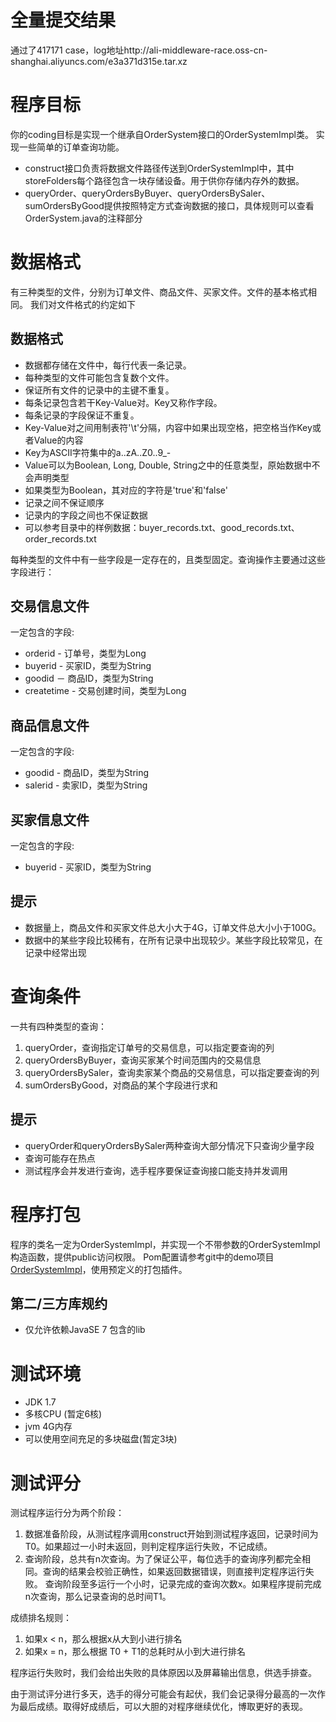 # 全量提交结果

通过了417171 case，log地址http://ali-middleware-race.oss-cn-shanghai.aliyuncs.com/e3a371d315e.tar.xz

# 程序目标

你的coding目标是实现一个继承自OrderSystem接口的OrderSystemImpl类。
实现一些简单的订单查询功能。

* construct接口负责将数据文件路径传送到OrderSystemImpl中，其中storeFolders每个路径包含一块存储设备。用于供你存储内存外的数据。
* queryOrder、queryOrdersByBuyer、queryOrdersBySaler、sumOrdersByGood提供按照特定方式查询数据的接口，具体规则可以查看OrderSystem.java的注释部分


# 数据格式

有三种类型的文件，分别为订单文件、商品文件、买家文件。文件的基本格式相同。
我们对文件格式的约定如下

## 数据格式

* 数据都存储在文件中，每行代表一条记录。
* 每种类型的文件可能包含复数个文件。
* 保证所有文件的记录中的主键不重复。
* 每条记录包含若干Key-Value对。Key又称作字段。
* 每条记录的字段保证不重复。
* Key-Value对之间用制表符'\t'分隔，内容中如果出现空格，把空格当作Key或者Value的内容
* Key为ASCII字符集中的a..zA..Z0..9_-
* Value可以为Boolean, Long, Double, String之中的任意类型，原始数据中不会声明类型
* 如果类型为Boolean，其对应的字符是'true'和'false'
* 记录之间不保证顺序
* 记录内的字段之间也不保证数据
* 可以参考目录中的样例数据：buyer_records.txt、good_records.txt、order_records.txt

每种类型的文件中有一些字段是一定存在的，且类型固定。查询操作主要通过这些字段进行：

## 交易信息文件

一定包含的字段:

  * orderid - 订单号，类型为Long
  * buyerid - 买家ID，类型为String
  * goodid － 商品ID，类型为String
  * createtime - 交易创建时间，类型为Long

## 商品信息文件

一定包含的字段:

  * goodid - 商品ID，类型为String
  * salerid - 卖家ID，类型为String
  
## 买家信息文件

一定包含的字段: 

  * buyerid - 买家ID，类型为String

## 提示

* 数据量上，商品文件和买家文件总大小大于4G，订单文件总大小小于100G。
* 数据中的某些字段比较稀有，在所有记录中出现较少。某些字段比较常见，在记录中经常出现


# 查询条件

一共有四种类型的查询：

1. queryOrder，查询指定订单号的交易信息，可以指定要查询的列
1. queryOrdersByBuyer，查询买家某个时间范围内的交易信息
1. queryOrdersBySaler，查询卖家某个商品的交易信息，可以指定要查询的列
1. sumOrdersByGood，对商品的某个字段进行求和

## 提示

* queryOrder和queryOrdersBySaler两种查询大部分情况下只查询少量字段
* 查询可能存在热点
* 测试程序会并发进行查询，选手程序要保证查询接口能支持并发调用

# 程序打包

程序的类名一定为OrderSystemImpl，并实现一个不带参数的OrderSystemImpl构造函数，提供public访问权限。
Pom配置请参考git中的demo项目[OrderSystemImpl](https://code.aliyun.com/MiddlewareRace/order-system-impl/tree/master)，使用预定义的打包插件。

## 第二/三方库规约

* 仅允许依赖JavaSE 7 包含的lib

# 测试环境

* JDK 1.7
* 多核CPU (暂定6核)
* jvm 4G内存
* 可以使用空间充足的多块磁盘(暂定3块)

# 测试评分

测试程序运行分为两个阶段：

1. 数据准备阶段，从测试程序调用construct开始到测试程序返回，记录时间为T0。如果超过一小时未返回，则判定程序运行失败，不记成绩。
2. 查询阶段，总共有n次查询。为了保证公平，每位选手的查询序列都完全相同。查询的结果会校验正确性，如果返回数据错误，则直接判定程序运行失败。
查询阶段至多运行一个小时，记录完成的查询次数x。如果程序提前完成n次查询，那么记录查询的总时间T1。

成绩排名规则：

1. 如果x < n，那么根据x从大到小进行排名
2. 如果x = n，那么根据 T0 + T1的总耗时从小到大进行排名  

程序运行失败时，我们会给出失败的具体原因以及屏幕输出信息，供选手排查。

由于测试评分进行多天，选手的得分可能会有起伏，我们会记录得分最高的一次作为最后成绩。取得好成绩后，可以大胆的对程序继续优化，博取更好的表现。